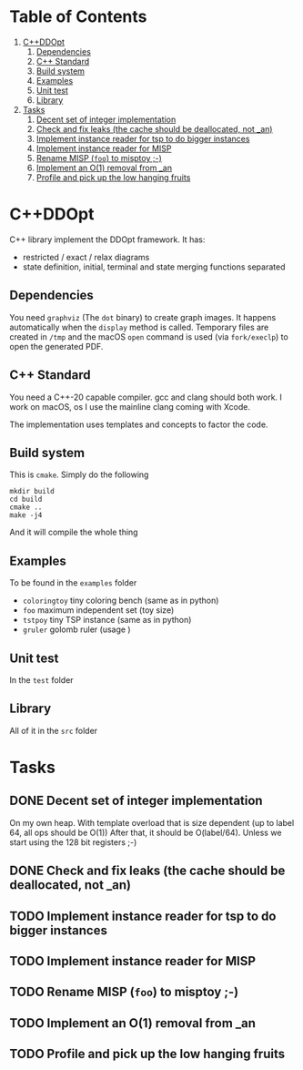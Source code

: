 
# Table of Contents

1.  [C++DDOpt](#org4f34ee7)
    1.  [Dependencies](#orga57ae86)
    2.  [C++ Standard](#orgca33d9d)
    3.  [Build system](#org2bad4be)
    4.  [Examples](#orga88e4a4)
    5.  [Unit test](#orgbf2f109)
    6.  [Library](#orgced5e48)
2.  [Tasks](#org2642a52)
    1.  [Decent set of integer implementation](#orgf14d530)
    2.  [Check and fix leaks (the cache should be deallocated, not \_an)](#org0fec76c)
    3.  [Implement instance reader for tsp to do bigger instances](#org321b4da)
    4.  [Implement instance reader for MISP](#org69ac622)
    5.  [Rename MISP (`foo`) to misptoy ;-)](#orgec68b25)
    6.  [Implement an O(1) removal from \_an](#orgc3bbad0)
    7.  [Profile and pick up the low hanging fruits](#org70238b8)


<a id="org4f34ee7"></a>

# C++DDOpt

C++ library implement the DDOpt framework.
It has:

-   restricted / exact / relax diagrams
-   state definition, initial, terminal and state merging functions separated


<a id="orga57ae86"></a>

## Dependencies

You need `graphviz` (The `dot` binary) to create graph images. It happens
automatically when the `display` method is called. Temporary files are created
in `/tmp` and the macOS `open` command is used (via `fork/execlp`)  to open the generated
PDF.


<a id="orgca33d9d"></a>

## C++ Standard

You need a C++-20 capable compiler. gcc and clang should both work. I work on macOS, os
I use the mainline clang coming with Xcode.

The implementation uses templates and concepts to factor the code.


<a id="org2bad4be"></a>

## Build system

This is `cmake`. Simply do the following

    mkdir build
    cd build
    cmake ..
    make -j4

And it will compile the whole thing


<a id="orga88e4a4"></a>

## Examples

To be found in the `examples` folder

-   `coloringtoy` tiny coloring bench (same as in python)
-   `foo` maximum independent set (toy size)
-   `tstpoy` tiny TSP instance (same as in python)
-   `gruler` golomb ruler (usage <size> <ubOnLabels>)


<a id="orgbf2f109"></a>

## Unit test

In the `test` folder


<a id="orgced5e48"></a>

## Library

All of it in the `src` folder


<a id="org2642a52"></a>

# Tasks


<a id="orgf14d530"></a>

## DONE Decent set of integer implementation

On my own heap.
With template overload that is size dependent (up to label 64, all ops should be O(1))
After that, it should be O(label/64). Unless we start using the 128 bit registers ;-)


<a id="org0fec76c"></a>

## DONE Check and fix leaks (the cache should be deallocated, not \_an)


<a id="org321b4da"></a>

## TODO Implement instance reader for tsp to do bigger instances


<a id="org69ac622"></a>

## TODO Implement instance reader for MISP


<a id="orgec68b25"></a>

## TODO Rename MISP (`foo`) to misptoy ;-)


<a id="orgc3bbad0"></a>

## TODO Implement an O(1) removal from \_an


<a id="org70238b8"></a>

## TODO Profile and pick up the low hanging fruits

